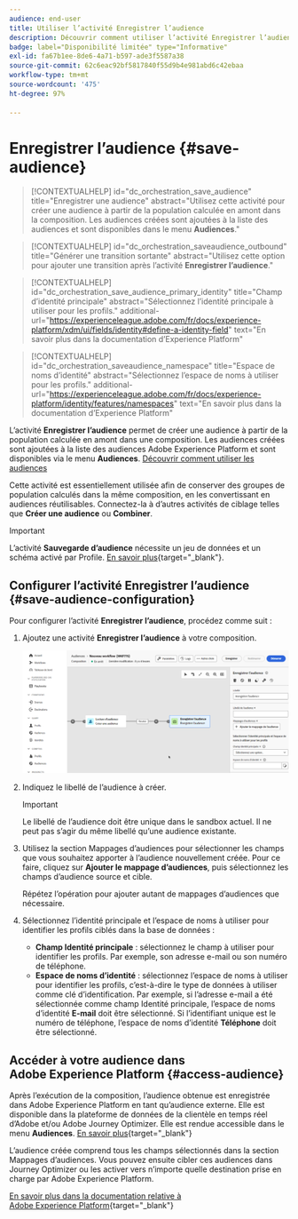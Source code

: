 ```yaml
---
audience: end-user
title: Utiliser l’activité Enregistrer l’audience
description: Découvrir comment utiliser l’activité Enregistrer l’audience
badge: label="Disponibilité limitée" type="Informative"
exl-id: fa67b1ee-8de6-4a71-b597-ade3f5587a38
source-git-commit: 62c6eac92bf5817840f55d9b4e981abd6c42ebaa
workflow-type: tm+mt
source-wordcount: '475'
ht-degree: 97%

---
```


# Enregistrer l’audience {#save-audience}

>[!CONTEXTUALHELP]
>id="dc_orchestration_save_audience"
>title="Enregistrer une audience"
>abstract="Utilisez cette activité pour créer une audience à partir de la population calculée en amont dans la composition. Les audiences créées sont ajoutées à la liste des audiences et sont disponibles dans le menu **Audiences**."

>[!CONTEXTUALHELP]
>id="dc_orchestration_saveaudience_outbound"
>title="Générer une transition sortante"
>abstract="Utilisez cette option pour ajouter une transition après l’activité **Enregistrer l’audience**."

>[!CONTEXTUALHELP]
>id="dc_orchestration_save_audience_primary_identity"
>title="Champ d’identité principale"
>abstract="Sélectionnez l’identité principale à utiliser pour les profils."
>additional-url="https://experienceleague.adobe.com/fr/docs/experience-platform/xdm/ui/fields/identity#define-a-identity-field" text="En savoir plus dans la documentation d’Experience Platform"

>[!CONTEXTUALHELP]
>id="dc_orchestration_saveaudience_namespace"
>title="Espace de noms d’identité"
>abstract="Sélectionnez l’espace de noms à utiliser pour les profils."
>additional-url="https://experienceleague.adobe.com/fr/docs/experience-platform/identity/features/namespaces" text="En savoir plus dans la documentation d’Experience Platform"

L’activité **Enregistrer l’audience** permet de créer une audience à partir de la population calculée en amont dans une composition. Les audiences créées sont ajoutées à la liste des audiences Adobe Experience Platform et sont disponibles via le menu **Audiences**. [Découvrir comment utiliser les audiences](../../start/audiences.md)

Cette activité est essentiellement utilisée afin de conserver des groupes de population calculés dans la même composition, en les convertissant en audiences réutilisables. Connectez-la à d’autres activités de ciblage telles que **Créer une audience** ou **Combiner**.

>[!IMPORTANT]
>
>L’activité **Sauvegarde d’audience** nécessite un jeu de données et un schéma activé par Profile. [En savoir plus](https://experienceleague.adobe.com/en/docs/experience-platform/catalog/datasets/user-guide#enable-profile){target="_blank"}.

## Configurer l’activité Enregistrer l’audience {#save-audience-configuration}

Pour configurer l’activité **Enregistrer l’audience**, procédez comme suit :

1. Ajoutez une activité **Enregistrer l’audience** à votre composition.

   ![](../assets/save-audience.png)

1. Indiquez le libellé de l’audience à créer.

   >[!IMPORTANT]
   >
   >Le libellé de l’audience doit être unique dans le sandbox actuel. Il ne peut pas s’agir du même libellé qu’une audience existante.

1. Utilisez la section Mappages d’audiences pour sélectionner les champs que vous souhaitez apporter à l’audience nouvellement créée. Pour ce faire, cliquez sur **Ajouter le mappage d’audiences**, puis sélectionnez les champs d’audience source et cible.

   Répétez l’opération pour ajouter autant de mappages d’audiences que nécessaire.

1. Sélectionnez l’identité principale et l’espace de noms à utiliser pour identifier les profils ciblés dans la base de données :

   * **Champ Identité principale** : sélectionnez le champ à utiliser pour identifier les profils. Par exemple, son adresse e-mail ou son numéro de téléphone.
   * **Espace de noms d’identité** : sélectionnez l’espace de noms à utiliser pour identifier les profils, c’est-à-dire le type de données à utiliser comme clé d’identification. Par exemple, si l’adresse e-mail a été sélectionnée comme champ Identité principale, l’espace de noms d’identité **E-mail** doit être sélectionné. Si l’identifiant unique est le numéro de téléphone, l’espace de noms d’identité **Téléphone** doit être sélectionné.

## Accéder à votre audience dans Adobe Experience Platform {#access-audience}

Après l’exécution de la composition, l’audience obtenue est enregistrée dans Adobe Experience Platform en tant qu’audience externe. Elle est disponible dans la plateforme de données de la clientèle en temps réel d’Adobe et/ou Adobe Journey Optimizer. Elle est rendue accessible dans le menu **Audiences**. [En savoir plus](https://experienceleague.adobe.com/fr/docs/experience-platform/segmentation/ui/audience-portal){target="_blank"}

L’audience créée comprend tous les champs sélectionnés dans la section Mappages d’audiences. Vous pouvez ensuite cibler ces audiences dans Journey Optimizer ou les activer vers n’importe quelle destination prise en charge par Adobe Experience Platform.

[En savoir plus dans la documentation relative à Adobe Experience Platform](https://experienceleague.adobe.com/fr/docs/experience-platform/segmentation/ui/audience-portal){target="_blank"}

<!--

## Example{#save-audience-example}

The following example illustrates a simple audience update from targeting. A scheduler is added to run the workflow once a month. A query recovers all the profiles subscribed to the different application services available. The **Save audience** activity updates the audience by deleting profiles that have unsubscribed from the service since the last workflow execution and by adding the newly subscribed profiles.
-->
